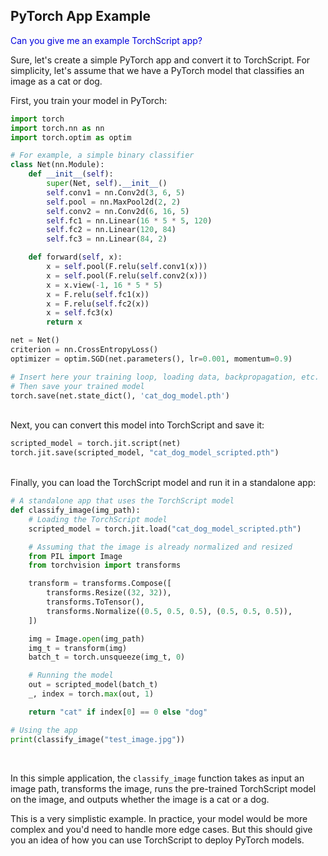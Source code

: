 ## PyTorch App Example

<span style="color:#0000dd;">Can you give me an example TorchScript app?</span>

Sure, let's create a simple PyTorch app and convert it to TorchScript. For simplicity, let's assume that we have a PyTorch model that classifies an image as a cat or dog. 

First, you train your model in PyTorch:

```python
import torch
import torch.nn as nn
import torch.optim as optim

# For example, a simple binary classifier
class Net(nn.Module):
    def __init__(self):
        super(Net, self).__init__()
        self.conv1 = nn.Conv2d(3, 6, 5)
        self.pool = nn.MaxPool2d(2, 2)
        self.conv2 = nn.Conv2d(6, 16, 5)
        self.fc1 = nn.Linear(16 * 5 * 5, 120)
        self.fc2 = nn.Linear(120, 84)
        self.fc3 = nn.Linear(84, 2)

    def forward(self, x):
        x = self.pool(F.relu(self.conv1(x)))
        x = self.pool(F.relu(self.conv2(x)))
        x = x.view(-1, 16 * 5 * 5)
        x = F.relu(self.fc1(x))
        x = F.relu(self.fc2(x))
        x = self.fc3(x)
        return x

net = Net()
criterion = nn.CrossEntropyLoss()
optimizer = optim.SGD(net.parameters(), lr=0.001, momentum=0.9)

# Insert here your training loop, loading data, backpropagation, etc.
# Then save your trained model
torch.save(net.state_dict(), 'cat_dog_model.pth')
```

<br>
Next, you can convert this model into TorchScript and save it:

```python
scripted_model = torch.jit.script(net)
torch.jit.save(scripted_model, "cat_dog_model_scripted.pth")
```

<br>
Finally, you can load the TorchScript model and run it in a standalone app:

```python
# A standalone app that uses the TorchScript model
def classify_image(img_path):
    # Loading the TorchScript model
    scripted_model = torch.jit.load("cat_dog_model_scripted.pth")

    # Assuming that the image is already normalized and resized
    from PIL import Image
    from torchvision import transforms

    transform = transforms.Compose([
        transforms.Resize((32, 32)),
        transforms.ToTensor(),
        transforms.Normalize((0.5, 0.5, 0.5), (0.5, 0.5, 0.5)),
    ])

    img = Image.open(img_path)
    img_t = transform(img)
    batch_t = torch.unsqueeze(img_t, 0)

    # Running the model
    out = scripted_model(batch_t)
    _, index = torch.max(out, 1)

    return "cat" if index[0] == 0 else "dog"

# Using the app
print(classify_image("test_image.jpg"))
```

<br>

In this simple application, the `classify_image` function takes as input an image path, transforms the image, runs the pre-trained TorchScript model on the image, and outputs whether the image is a cat or a dog.

This is a very simplistic example. In practice, your model would be more complex and you'd need to handle more edge cases. But this should give you an idea of how you can use TorchScript to deploy PyTorch models.

<br>
